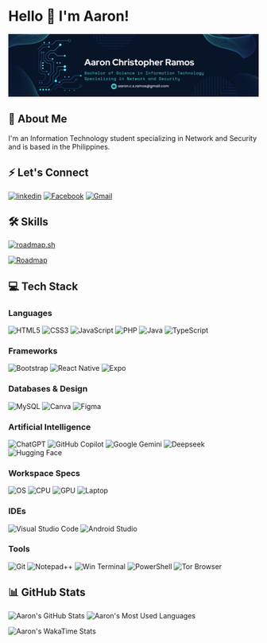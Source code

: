 # Hello 👋 I'm Aaron!

![Header](./GitHubBanner.png)


## 🚀 About Me
I'm an Information Technology student specializing in Network and Security and is based in the Philippines.


## ⚡ Let's Connect
[![linkedin](https://img.shields.io/badge/linkedin-0A66C2?style=for-the-badge&logo=linkedin&logoColor=white)](https://www.linkedin.com/in/aaron-christopher-ramos/) [![Facebook](https://img.shields.io/badge/Facebook-1877F2?style=for-the-badge&logo=facebook&logoColor=white)](https://www.facebook.com/aaronrms/) [![Gmail](https://img.shields.io/badge/Gmail-D14836?style=for-the-badge&logo=gmail&logoColor=white)](mailto:aaron.c.s.ramos@gmail.com)


## 🛠 Skills
[![roadmap.sh](https://roadmap.sh/card/wide/666e84ed5a1e5ea6c2677b3a?variant=dark&roadmaps=frontend%2Cbackend%2Cdevops%2Ccyber-security)](https://roadmap.sh)

[![Roadmap](https://img.shields.io/badge/Roadmap.sh-Profile_Link-3A3B3C?style=for-the-badge&logo=roadmapdotsh&logoColor=white)](https://roadmap.sh/u/aaronramos)


## 💻 Tech Stack
### Languages
![HTML5](https://img.shields.io/badge/HTML5-E34F26?style=for-the-badge&logo=html5&logoColor=white) ![CSS3](https://img.shields.io/badge/CSS3-1572B6?style=for-the-badge&logo=css3&logoColor=white) ![JavaScript](https://img.shields.io/badge/JavaScript-F7DF1E?style=for-the-badge&logo=javascript&logoColor=black) ![PHP](https://img.shields.io/badge/PHP-777BB4?style=for-the-badge&logo=php&logoColor=white) ![Java](https://img.shields.io/badge/Java-ED8B00?style=for-the-badge&logo=openjdk&logoColor=white) ![TypeScript](https://img.shields.io/badge/TypeScript-3178C6?style=for-the-badge&logo=TypeScript&logoColor=white)

### Frameworks
![Bootstrap](https://img.shields.io/badge/Bootstrap-712cf9?style=for-the-badge&logo=Bootstrap&logoColor=white) ![React Native](https://img.shields.io/badge/react_native-%2320232a.svg?style=for-the-badge&logo=react&logoColor=%2361DAFB) ![Expo](https://img.shields.io/badge/expo-1C1E24?style=for-the-badge&logo=expo&logoColor=#D04A37)

### Databases & Design
![MySQL](https://img.shields.io/badge/mysql-%2300f.svg?style=for-the-badge&logo=mysql&logoColor=white) ![Canva](https://img.shields.io/badge/Canva-%2300C4CC.svg?style=for-the-badge&logo=Canva&logoColor=white) ![Figma](https://img.shields.io/badge/figma-%23F24E1E.svg?style=for-the-badge&logo=figma&logoColor=white)

### Artificial Intelligence
![ChatGPT](https://img.shields.io/badge/chatGPT-74aa9c?style=for-the-badge&logo=openai&logoColor=white) ![GitHub Copilot](https://img.shields.io/badge/github_copilot-8957E5?style=for-the-badge&logo=github-copilot&logoColor=white) ![Google Gemini](https://img.shields.io/badge/google%20gemini-8E75B2?style=for-the-badge&logo=google%20gemini&logoColor=white) ![Deepseek](https://custom-icon-badges.demolab.com/badge/Deepseek-4D6BFF?style=for-the-badge&logo=deepseek&logoColor=white) ![Hugging Face](https://img.shields.io/badge/Hugging%20Face-gray?style=for-the-badge&logo=huggingface&logoColor=FFD21E)

### Workspace Specs
![OS](https://img.shields.io/badge/Windows_10-0078D7?style=for-the-badge&logo=windows&logoColor=white) ![CPU](https://img.shields.io/badge/Core_i7_10th-0071C5?style=for-the-badge&logo=intel&logoColor=white) ![GPU](https://img.shields.io/badge/RTX3060-76B900?style=for-the-badge&logo=nvidia&logoColor=white) ![Laptop](https://img.shields.io/badge/GF65_Thin-EB1D24?style=for-the-badge&logo=msi&logoColor=white)

### IDEs
![Visual Studio Code](https://img.shields.io/badge/Visual_Studio_Code-0078D4?style=for-the-badge&logo=visual%20studio%20code&logoColor=white) ![Android Studio](https://img.shields.io/badge/android%20studio-346ac1?style=for-the-badge&logo=android%20studio&logoColor=white) 

### Tools
![Git](https://img.shields.io/badge/git-%23F05033.svg?style=for-the-badge&logo=git&logoColor=white) ![Notepad++](https://img.shields.io/badge/Notepad++-90E59A.svg?style=for-the-badge&logo=notepad%2B%2B&logoColor=black) ![Win Terminal](https://img.shields.io/badge/windows%20terminal-4D4D4D?style=for-the-badge&logo=windows%20terminal&logoColor=white) ![PowerShell](https://img.shields.io/badge/Powershell-2CA5E0?style=for-the-badge&logo=powershell&logoColor=white) ![Tor Browser](https://img.shields.io/badge/Tor_Browser-7D4698?style=for-the-badge&logo=Tor-Browser&logoColor=white)


## 📊 GitHub Stats
![Aaron's GitHub Stats](https://github-readme-stats.vercel.app/api?username=aaron-c-s-ramos&show_icons=true&theme=transparent&hide=stars,prs,issues,contribs&include_all_commits=true&rank_icon=percentile&custom_title=Aaron%27s%20GitHub%20Stats) ![Aaron's Most Used Languages](https://github-readme-stats.vercel.app/api/top-langs/?username=aaron-c-s-ramos&show_icons=true&theme=transparent&layout=compact)

![Aaron's WakaTime Stats](https://github-readme-stats.vercel.app/api/wakatime?username=aaron_c_s_ramos&layout=compact)
